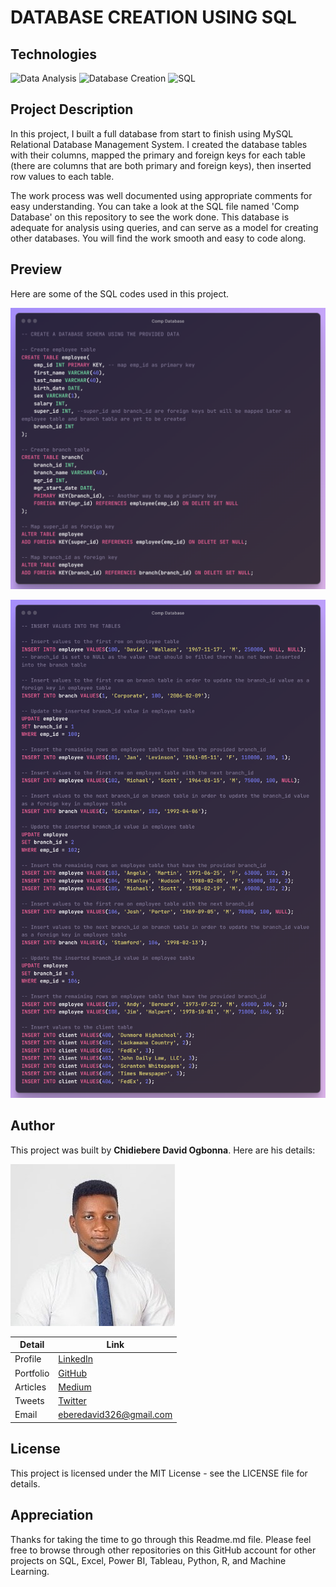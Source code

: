 # DATABASE CREATION USING SQL

## Technologies
![Data Analysis](https://img.shields.io/badge/Data-Analysis-green)
![Database Creation](https://img.shields.io/badge/Database-Creation-green)
![SQL](https://img.shields.io/badge/SQL-green)

## Project Description
In this project, I built a full database from start to finish using MySQL Relational Database Management System. I created the database tables with their columns, mapped the primary and foreign keys for each table (there are columns that are both primary and foreign keys), then inserted row values to each table.

The work process was well documented using appropriate comments for easy understanding. You can take a look at the SQL file named 'Comp Database' on this repository to see the work done. This database is adequate for analysis using queries, and can serve as a model for creating other databases. You will find the work smooth and easy to code along.

## Preview

Here are some of the SQL codes used in this project.

![Preview1](Images/Preview1.png)

![Preview2](Images/Preview2.png)

## Author

This project was built by **Chidiebere David Ogbonna**. Here are his details:

![Author](Images/Author.jpg)

| Detail | Link |
| ------ | ---- |
| Profile | [LinkedIn](https://www.linkedin.com/in/chidieberedavidogbonna/) |
| Portfolio | [GitHub](https://github.com/iameberedavid) |
| Articles | [Medium](https://eberedavid.medium.com) |
| Tweets | [Twitter](https://twitter.com/iameberedavid) |
| Email | eberedavid326@gmail.com |

## License

This project is licensed under the MIT License - see the LICENSE file for details.

## Appreciation

Thanks for taking the time to go through this Readme.md file. Please feel free to browse through other repositories on this GitHub account for other projects on SQL, Excel, Power BI, Tableau, Python, R, and Machine Learning.